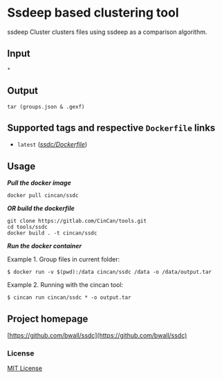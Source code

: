 # Ssdeep based clustering tool

ssdeep Cluster clusters files using ssdeep as a comparison algorithm.

## Input

```
*
```

## Output

```
tar (groups.json & .gexf)
```

## Supported tags and respective `Dockerfile` links

* `latest` ([*ssdc/Dockerfile*](https://gitlab.com/CinCan/tools/blob/master/ssdc/Dockerfile))


## Usage


***Pull the docker image*** 

```
docker pull cincan/ssdc
```

***OR build the dockerfile***

```
git clone https://gitlab.com/CinCan/tools.git
cd tools/ssdc
docker build . -t cincan/ssdc
```


***Run the docker container***  

Example 1. Group files in current folder:

`$ docker run -v $(pwd):/data cincan/ssdc /data -o /data/output.tar`

Example 2. Running with the cincan tool:

`$ cincan run cincan/ssdc * -o output.tar`



## Project homepage

[https://github.com/bwall/ssdc](https://github.com/bwall/ssdc)


### License

[MIT License](https://github.com/bwall/ssdc/blob/master/LICENSE)
